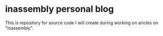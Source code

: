 # inassembly personal blog

This is repository for source code I will create during working on aricles on "inassembly".
